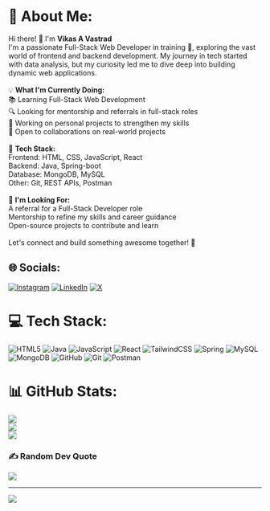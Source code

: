 # 💫 About Me:
Hi there! 👋 I'm <b>Vikas A Vastrad</b><br>I'm a passionate Full-Stack Web Developer in training 🚀, exploring the vast world of frontend and backend development. My journey in tech started with data analysis, but my curiosity led me to dive deep into building dynamic web applications.<br><br>💡 <b>What I'm Currently Doing:</b><br>📚 Learning Full-Stack Web Development <br>🔍 Looking for mentorship and referrals in full-stack roles<br>🎯 Working on personal projects to strengthen my skills<br>🤝 Open to collaborations on real-world projects<br><br>🔧 <b>Tech Stack:</b><br>Frontend: HTML, CSS, JavaScript, React<br>Backend: Java, Spring-boot<br>Database: MongoDB, MySQL<br>Other: Git, REST APIs, Postman<br><br>📢 <b>I'm Looking For:</b><br>A referral for a Full-Stack Developer role<br>Mentorship to refine my skills and career guidance<br>Open-source projects to contribute and learn<br><br>Let's connect and build something awesome together! 🚀


## 🌐 Socials:
[![Instagram](https://img.shields.io/badge/Instagram-%23E4405F.svg?logo=Instagram&logoColor=white)](https://instagram.com/vikas_vastrad) [![LinkedIn](https://img.shields.io/badge/LinkedIn-%230077B5.svg?logo=linkedin&logoColor=white)](https://linkedin.com/in/www.linkedin.com/in/vikas-vastrad-dev) [![X](https://img.shields.io/badge/X-black.svg?logo=X&logoColor=white)](https://x.com/@VikasAV23) 

# 💻 Tech Stack:
![HTML5](https://img.shields.io/badge/html5-%23E34F26.svg?style=for-the-badge&logo=html5&logoColor=white) ![Java](https://img.shields.io/badge/java-%23ED8B00.svg?style=for-the-badge&logo=openjdk&logoColor=white) ![JavaScript](https://img.shields.io/badge/javascript-%23323330.svg?style=for-the-badge&logo=javascript&logoColor=%23F7DF1E) ![React](https://img.shields.io/badge/react-%2320232a.svg?style=for-the-badge&logo=react&logoColor=%2361DAFB) ![TailwindCSS](https://img.shields.io/badge/tailwindcss-%2338B2AC.svg?style=for-the-badge&logo=tailwind-css&logoColor=white) ![Spring](https://img.shields.io/badge/spring-%236DB33F.svg?style=for-the-badge&logo=spring&logoColor=white) ![MySQL](https://img.shields.io/badge/mysql-4479A1.svg?style=for-the-badge&logo=mysql&logoColor=white) ![MongoDB](https://img.shields.io/badge/MongoDB-%234ea94b.svg?style=for-the-badge&logo=mongodb&logoColor=white) ![GitHub](https://img.shields.io/badge/github-%23121011.svg?style=for-the-badge&logo=github&logoColor=white) ![Git](https://img.shields.io/badge/git-%23F05033.svg?style=for-the-badge&logo=git&logoColor=white) ![Postman](https://img.shields.io/badge/Postman-FF6C37?style=for-the-badge&logo=postman&logoColor=white)
# 📊 GitHub Stats:
![](https://github-readme-stats.vercel.app/api?username=Vikas-Vastrad&theme=dark&hide_border=true&include_all_commits=false&count_private=false)<br/>
![](https://github-readme-streak-stats.herokuapp.com/?user=Vikas-Vastrad&theme=dark&hide_border=true)<br/>
![](https://github-readme-stats.vercel.app/api/top-langs/?username=Vikas-Vastrad&theme=dark&hide_border=true&include_all_commits=false&count_private=false&layout=compact)

### ✍️ Random Dev Quote
![](https://quotes-github-readme.vercel.app/api?type=horizontal&theme=radical)

---
[![](https://visitcount.itsvg.in/api?id=Vikas-Vastrad&icon=0&color=0)](https://visitcount.itsvg.in)

<!-- Proudly created with GPRM ( https://gprm.itsvg.in ) -->
